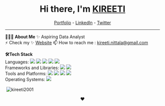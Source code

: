 <!--- Body Begins -->
<h1 align="center"> Hi there, I'm <a href="">KIREETI</a> </h1>

<!--- Adding Header Elements -->
<p align="center">
  <a href="https://kireeti2001.github.io/My-Portfolio/">Portfolio</a> -
  <a href="https://www.linkedin.com/in/kireeti-nittala/">LinkedIn</a> - 
  <a href="https://twitter.com/kireetinittala">Twitter</a> 

-----------------------------------------------------------
👨🏻‍💻 **About Me** 
✨ Aspiring Data Analyst <br>
⚡ Check my ✨ [Website](https://kireeti2001.github.io/My-Portfolio/)
📫 How to reach me : kireeti.nittala@gmail.com

<!--- Adding Tech Stack open Section -->

<p>
 <b>🛠Tech Stack</b>
  <br>
Languages: <img src="https://img.shields.io/badge/-python-437CAC?logo=python&logoColor=white&style=flat">
<img src="https://img.shields.io/badge/-Mysql-DC8F0F?logo=Mysql&logoColor=white&style=flat">
<img src="https://img.shields.io/badge/-HTML5-DE5934?logo=HTML5&logoColor=white&style=flat">
<img src="https://img.shields.io/badge/-CSS3-2275B2?logo=CSS3&logoColor=white&style=flat"> 
<img src="https://img.shields.io/badge/-R-0E7ACE?logo=r&logoColor=white&style=flat"><br>
Frameworks and Libraries: <!--- Frameworks and Libraries goes here -->
<img src="https://img.shields.io/badge/-Numpy-0E7ACE?logo=numpy&logoColor=white&style=flat">
<img src="https://img.shields.io/badge/-Pandas-150455?logo=pandas&logoColor=white&style=flat">
<br>
Tools and Platforms: <img src="https://img.shields.io/badge/-Git-orange?logo=Git&logoColor=white&style=flat"> 
<img src="https://img.shields.io/badge/-Visual%20Studio%20Code-25AEF4?logo=visualstudio&logoColor=white&style=flat">
<img src="https://img.shields.io/badge/-Jupyter-D7522D?logo=Jupyter&logoColor=white&style=flat">
<img src="https://img.shields.io/badge/-PyCharm-1ECE87?logo=pycharm&logoColor=white&style=flat">
<br>
Operating Systems: <img src="https://img.shields.io/badge/-Windows-0F7BCF?logo=Windows&logoColor=white&style=flat">
</p>


<p>&nbsp;<img align="center" src="https://github-readme-stats.vercel.app/api?username=kireeti2001&show_icons=true&locale=en" alt="kireeti2001" /></p>

<!---  


  <summary><b>⚙️GitHub Analytics</b></summary>
<a href="https://github.com/Kireeti2001">
   <img height="155em" src="https://raw.githubusercontent.com/sanjay-kv/github-card-template/master/profile-summary-card-output/github_dark/0-profile-details.svg" alt="Kireeti's github stats" />
   <img height="155em" src="https://raw.githubusercontent.com/Sanjay-kv/github-card-template/master/profile-summary-card-output/github_dark/1-repos-per-language.svg" alt="Kireeti's github stats" />
 <img height="155em" src="https://raw.githubusercontent.com/sanjayviswa/github-card-template/master/profile-summary-card-output/github_dark/3-stats.svg" alt="Kireeti's github stats" />
  <img height="155em" src="https://raw.githubusercontent.com/sanjay-kv/github-card-template/master/profile-summary-card-output/github_dark/2-most-commit-language.svg" alt="Kireeti's github stats" />
   <img height="160em" src="https://raw.githubusercontent.com/sanjay-kv/github-card-template/master/profile-summary-card-output/github_dark/4-productive-time.svg" /><br>
    &nbsp;&nbsp;&nbsp;&nbsp;&nbsp;&nbsp;&nbsp;&nbsp;&nbsp;&nbsp;&nbsp;&nbsp;&nbsp;&nbsp;&nbsp;&nbsp;&nbsp;&nbsp;&nbsp;&nbsp;&nbsp;&nbsp;&nbsp;&nbsp;&nbsp;&nbsp;&nbsp;&nbsp;&nbsp;&nbsp;&nbsp;&nbsp;&nbsp;&nbsp;&nbsp;&nbsp;&nbsp;&nbsp;&nbsp;&nbsp;&nbsp;&nbsp;&nbsp;&nbsp;&nbsp;&nbsp;&nbsp;&nbsp;<img height="240em" src="https://github-readme-stats.vercel.app/api/wakatime?username=Kireeti2001&hide=other,text,csv,batchfile,Git Config&layout=compact&theme=github_dark&border_color=21262D" /><br>  </a>


-->
<div align="center">


❤️
</div>

<!--- Footer End -->
<!--- Body End -->
